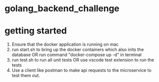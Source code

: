 # golang_backend_challenge
 
# getting started

1. Ensure that the docker application is running on mac 
2. run start.sh to bring up the docker containers which also inits the database
OR
run command "docker-compose up -d" in terminal
2. run test.sh to run all unit tests
OR
use vscode test extension to run the tests
3. Use a client like postman to make api requests to the microservice to test them out.